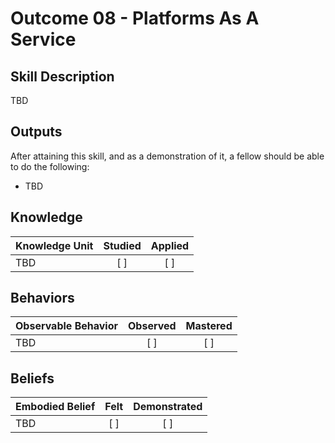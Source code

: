 # Outcome 08 - Platforms As A Service

Skill Description
-----------------
TBD


Outputs
-------
After attaining this skill, and as a demonstration of it, a fellow should be able to do the following:

- TBD


## **Knowledge**

| Knowledge Unit   |      Studied      | Applied |
|:-----------------|:-----------------:|:-------:|
| TBD | [ ] | [ ] |


## **Behaviors**

| Observable Behavior   |      Observed      | Mastered |
|:----------------------|:------------------:|:--------:|
| TBD | [ ] | [ ] |



## **Beliefs**

| Embodied Belief   |      Felt      | Demonstrated |
|:------------------|:--------------:|:------------:|
| TBD | [ ] | [ ] |
